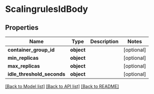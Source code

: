 # ScalingrulesIdBody

## Properties
Name | Type | Description | Notes
------------ | ------------- | ------------- | -------------
**container_group_id** | **object** |  | [optional] 
**min_replicas** | **object** |  | [optional] 
**max_replicas** | **object** |  | [optional] 
**idle_threshold_seconds** | **object** |  | [optional] 

[[Back to Model list]](../README.md#documentation-for-models) [[Back to API list]](../README.md#documentation-for-api-endpoints) [[Back to README]](../README.md)

